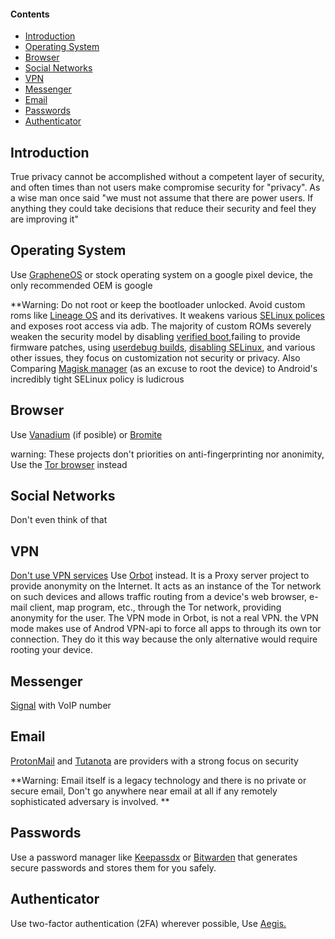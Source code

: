 #### Contents

- [Introduction](#introduction)
- [Operating System](#operating-system)
- [Browser](#browser)
- [Social Networks](#social-networks)
- [VPN](#vpn)
- [Messenger](#messenger)
- [Email](#email)
- [Passwords](#passwords)
- [Authenticator](#authenticator)

## Introduction

True privacy cannot be accomplished without a competent layer of security, and often times than not users make compromise security for "privacy". As a wise man once said "we must not assume that there are power users. If anything they could take decisions that reduce their security and feel they are improving it"

## Operating System

Use [GrapheneOS](https://grapheneos.org/) or stock operating system on a google pixel device, the only recommended OEM is google 

**Warning: Do not root or keep the bootloader unlocked. Avoid custom roms like [Lineage OS](https://lineageos.org/) and its derivatives. It weakens various [SELinux polices](https://github.com/LineageOS/android_system_sepolicy/search?p=2&q=userdebug&type=code) and exposes root access via adb. The majority of custom ROMs severely weaken the security model by disabling [verified boot](https://source.android.com/security/verifiedboot/verified-boot),failing to provide firmware patches, using [userdebug builds](https://github.com/LineageOS/hudson/blob/master/lineage-build-targets), [disabling SELinux](https://nitter.nixnet.services/topjohnwu/status/1359054106019565571#m), and various other issues, they focus on customization not security or privacy. Also Comparing [Magisk manager](https://github.com/topjohnwu/Magisk) (as an excuse to root the device) to Android's incredibly tight SELinux policy is ludicrous


## Browser

Use [Vanadium](https://github.com/GrapheneOS/Vanadium) (if posible) or [Bromite](https://www.bromite.org/)

warning: These projects don't priorities on anti-fingerprinting nor anonimity, Use the [Tor browser](https://www.torproject.org/) instead

## Social Networks

Don't even think of that


## VPN

[Don't use VPN services](https://gist.github.com/joepie91/5a9909939e6ce7d09e29) Use [Orbot](https://play.google.com/store/apps/details?id=org.torproject.android) instead. It is a Proxy server project to provide anonymity on the Internet. It acts as an instance of the Tor network on such devices and allows traffic routing from a device's web browser, e-mail client, map program, etc., through the Tor network, providing anonymity for the user. The VPN mode in Orbot, is not a real VPN. the VPN mode makes use of Androd VPN-api to force all apps to through its own tor connection. They do it this way because the only alternative would require rooting your device.

## Messenger

[Signal](https://signal.org/) with VoIP number


## Email

[ProtonMail](https://protonmail.com/) and [Tutanota](https://tutanota.com/) are providers with a strong focus on security 

**Warning: Email itself is a legacy technology and there is no private or secure email, Don't go anywhere near email at all if any remotely sophisticated adversary is involved. **

## Passwords

Use a password manager like [Keepassdx](https://www.keepassdx.com/) or [Bitwarden](https://bitwarden.com/) that generates secure passwords and stores them for you safely.

## Authenticator

Use two-factor authentication (2FA) wherever possible, Use [Aegis.](https://getaegis.app/)






















